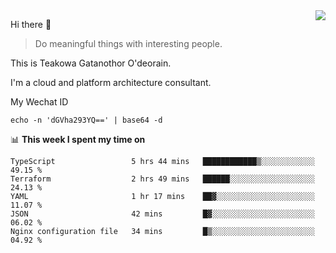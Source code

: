 <img align="right" src="https://github-readme-stats.vercel.app/api?username=Teakowa&show_icons=true&icon_color=2f80ed&text_color=718096&bg_color=ffffff&hide_title=true" />

Hi there 👋

> Do meaningful things with interesting people.

This is Teakowa Gatanothor O'deorain.

I'm a cloud and platform architecture consultant.

My Wechat ID

```
echo -n 'dGVha293YQ==' | base64 -d
```

📊 **This week I spent my time on**
<!--START_SECTION:waka-->
```text
TypeScript                 5 hrs 44 mins   ████████████▒░░░░░░░░░░░░   49.15 % 
Terraform                  2 hrs 49 mins   ██████░░░░░░░░░░░░░░░░░░░   24.13 % 
YAML                       1 hr 17 mins    ██▓░░░░░░░░░░░░░░░░░░░░░░   11.07 % 
JSON                       42 mins         █▓░░░░░░░░░░░░░░░░░░░░░░░   06.02 % 
Nginx configuration file   34 mins         █▒░░░░░░░░░░░░░░░░░░░░░░░   04.92 % 
```
<!--END_SECTION:waka-->
